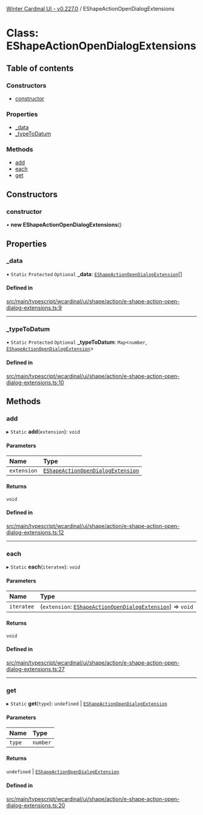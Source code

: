 [Winter Cardinal UI - v0.227.0](../index.md) / EShapeActionOpenDialogExtensions

# Class: EShapeActionOpenDialogExtensions

## Table of contents

### Constructors

- [constructor](EShapeActionOpenDialogExtensions.md#constructor)

### Properties

- [\_data](EShapeActionOpenDialogExtensions.md#_data)
- [\_typeToDatum](EShapeActionOpenDialogExtensions.md#_typetodatum)

### Methods

- [add](EShapeActionOpenDialogExtensions.md#add)
- [each](EShapeActionOpenDialogExtensions.md#each)
- [get](EShapeActionOpenDialogExtensions.md#get)

## Constructors

### constructor

• **new EShapeActionOpenDialogExtensions**()

## Properties

### \_data

▪ `Static` `Protected` `Optional` **\_data**: [`EShapeActionOpenDialogExtension`](../interfaces/EShapeActionOpenDialogExtension.md)[]

#### Defined in

[src/main/typescript/wcardinal/ui/shape/action/e-shape-action-open-dialog-extensions.ts:9](https://github.com/winter-cardinal/winter-cardinal-ui/blob/v0.227.0/src/main/typescript/wcardinal/ui/shape/action/e-shape-action-open-dialog-extensions.ts#L9)

___

### \_typeToDatum

▪ `Static` `Protected` `Optional` **\_typeToDatum**: `Map`<`number`, [`EShapeActionOpenDialogExtension`](../interfaces/EShapeActionOpenDialogExtension.md)\>

#### Defined in

[src/main/typescript/wcardinal/ui/shape/action/e-shape-action-open-dialog-extensions.ts:10](https://github.com/winter-cardinal/winter-cardinal-ui/blob/v0.227.0/src/main/typescript/wcardinal/ui/shape/action/e-shape-action-open-dialog-extensions.ts#L10)

## Methods

### add

▸ `Static` **add**(`extension`): `void`

#### Parameters

| Name | Type |
| :------ | :------ |
| `extension` | [`EShapeActionOpenDialogExtension`](../interfaces/EShapeActionOpenDialogExtension.md) |

#### Returns

`void`

#### Defined in

[src/main/typescript/wcardinal/ui/shape/action/e-shape-action-open-dialog-extensions.ts:12](https://github.com/winter-cardinal/winter-cardinal-ui/blob/v0.227.0/src/main/typescript/wcardinal/ui/shape/action/e-shape-action-open-dialog-extensions.ts#L12)

___

### each

▸ `Static` **each**(`iteratee`): `void`

#### Parameters

| Name | Type |
| :------ | :------ |
| `iteratee` | (`extension`: [`EShapeActionOpenDialogExtension`](../interfaces/EShapeActionOpenDialogExtension.md)) => `void` |

#### Returns

`void`

#### Defined in

[src/main/typescript/wcardinal/ui/shape/action/e-shape-action-open-dialog-extensions.ts:27](https://github.com/winter-cardinal/winter-cardinal-ui/blob/v0.227.0/src/main/typescript/wcardinal/ui/shape/action/e-shape-action-open-dialog-extensions.ts#L27)

___

### get

▸ `Static` **get**(`type`): `undefined` \| [`EShapeActionOpenDialogExtension`](../interfaces/EShapeActionOpenDialogExtension.md)

#### Parameters

| Name | Type |
| :------ | :------ |
| `type` | `number` |

#### Returns

`undefined` \| [`EShapeActionOpenDialogExtension`](../interfaces/EShapeActionOpenDialogExtension.md)

#### Defined in

[src/main/typescript/wcardinal/ui/shape/action/e-shape-action-open-dialog-extensions.ts:20](https://github.com/winter-cardinal/winter-cardinal-ui/blob/v0.227.0/src/main/typescript/wcardinal/ui/shape/action/e-shape-action-open-dialog-extensions.ts#L20)
